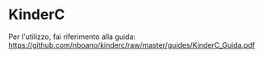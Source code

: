 # KinderC

Per l'utilizzo, fai riferimento alla guida: https://github.com/nboano/kinderc/raw/master/guides/KinderC_Guida.pdf